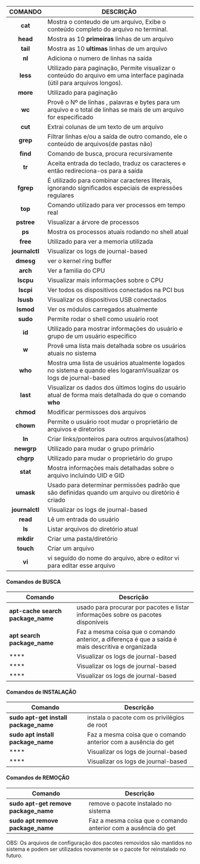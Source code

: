 
| COMANDO     | DESCRIÇÃO |
| :----:      | ----------- |
| **cat**         | Mostra o conteudo de um arquivo, Exibe o conteúdo completo do arquivo no terminal. |
| **head**        | Mostra as 10 **primeiras** linhas de um arquivo       |
| **tail**        | Mostra as 10 **ultimas** linhas de um arquivo          |
| **nl**          | Adiciona o numero de linhas na saída        |
| **less**        | Utilizado para paginação, Permite visualizar o conteúdo do arquivo em uma interface paginada (útil para arquivos longos).       |
| **more**        | Utilizado para paginação        |
| **wc**          | Provê o Nº de linhas , palavras e bytes para um arquivo e o total de linhas se mais de um arquivo for especificado       |
| **cut**         | Extrai colunas de um texto de um arquivo        |
| **grep**        | Filtrar linhas e/ou a saída de outro comando, ele o conteúdo de arquivos(de pastas não)        |
| **find**        | Comando de busca, procura recursivamente        |
| **tr**          | Aceita entrada do teclado, traduz os caracteres e então redireciona-os para a saída        |
| **fgrep**       | É utilizado para combinar caracteres literais, ignorando significados especiais de expressões regulares        |
|   **top**       | Comando utilizado para ver processos em tempo real        |
| **pstree**      | Visualizar a árvore de processos        |
| **ps**          | Mostra os processos atuais rodando no shell atual        |
| **free**        | Utilizado para ver a memoria utilizada        |
| **journalctl**  | Visualizar os logs de journal-based        |
| **dmesg**       | ver o kernel ring buffer       |
| **arch**        | Ver a familia do CPU       |
| **lscpu**       | Visualizar mais informações sobre o CPU        |
| **lscpi**       | Ver todos os dispositivos conectados na PCI bus        |
| **lsusb**       | Visualizar os dispositivos USB conectados        |
| **lsmod**       | Ver os módulos carregados atualmente        |
| **sudo**        | Permite rodar o shell como usuário root        |
| **id**          | Utilizado para mostrar informações do usuário e grupo de um usuário especifico        |
| **w**           | Provê uma lista mais detalhada sobre os usuários atuais no sistema |
| **who**         | Mostra uma lista de usuários atualmente logados no sistema e quando eles logaramVisualizar os logs de journal-based        |
| **last**        | Visualizar os dados dos últimos logins do usuário atual de forma mais detalhada do que o comando **who**       |
| **chmod**       | Modificar permissoes dos arquivos        |
| **chown**       | Permite o usuário root mudar o proprietário de arquivos e diretorios       |
| **ln**          | Criar links/ponteiros para outros arquivos(atalhos)        |
| **newgrp**      | Utilizado para mudar o grupo primário        |
| **chgrp**       | Utilizado para mudar o proprietário do grupo        |
| **stat**        | Mostra informações mais detalhadas sobre o arquivo incluindo UID e GID       |
| **umask**       | Usado para determinar permissões padrão que são definidas quando um arquivo ou diretório é criado       |
| **journalctl**  | Visualizar os logs de journal-based        |
| **read**  | Lê um entrada do usuário        |
| **ls**  | Listar arquivos do diretório atual        |
| **mkdir**  | Criar uma pasta/diretório        |
| **touch**  | Criar um arquivo        |
| **vi**  | vi seguido do nome do arquivo, abre o editor vi para editar esse arquivo     |

#### Comandos de BUSCA

| Comando  | Descrição        |
|-------------------|----------|
| **apt-cache search package_name**  | usado para procurar por pacotes e listar informações sobre os pacotes disponíveis        |
| **apt search package_name**  | Faz a mesma coisa que o comando anterior, a diferença é que a saída é mais descritiva e organizada       |
| ****  | Visualizar os logs de journal-based        |
| ****  | Visualizar os logs de journal-based        |
| ****  | Visualizar os logs de journal-based        |

#### Comandos de INSTALAÇÃO

| Comando  | Descrição        |
|-------------------|----------|
| **sudo apt-get install package_name**  | instala o pacote com os privilégios de root       |
| **sudo apt install package_name**  | Faz a mesma coisa que o comando anterior com a ausência do get     |
| ****  | Visualizar os logs de journal-based        |
| ****  | Visualizar os logs de journal-based        |

#### Comandos de REMOÇÃO

| Comando  | Descrição        |
|-------------------|----------|
| **sudo apt-get remove package_name**  | remove o pacote instalado no sistema        |
| **sudo apt remove package_name**  | Faz a mesma coisa que o comando anterior com a ausência do get       |

OBS: Os arquivos de configuração dos pacotes removidos são mantidos no sistema e podem ser utilizados novamente se o pacote for reinstalado no futuro.